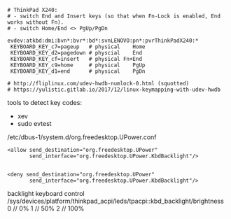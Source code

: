 ```
# ThinkPad X240:
# - switch End and Insert keys (so that when Fn-Lock is enabled, End works without Fn).
# - switch Home/End <> PgUp/PgDn

evdev:atkbd:dmi:bvn*:bvr*:bd*:svnLENOVO:pn*:pvrThinkPadX240:*
 KEYBOARD_KEY_c7=pageup   # physical    Home
 KEYBOARD_KEY_d2=pagedown # physcial    End
 KEYBOARD_KEY_cf=insert   # physical Fn+End
 KEYBOARD_KEY_c9=home     # physical    PgUp
 KEYBOARD_KEY_d1=end      # physical    PgDn

# http://fliplinux.com/udev-hwdb-numlock-0.html (squotted)
# https://yulistic.gitlab.io/2017/12/linux-keymapping-with-udev-hwdb
```

tools to detect key codes:
- xev
- sudo evtest




/etc/dbus-1/system.d/org.freedesktop.UPower.conf


    <allow send_destination="org.freedesktop.UPower"
           send_interface="org.freedesktop.UPower.KbdBacklight"/>


    <deny send_destination="org.freedesktop.UPower"
           send_interface="org.freedesktop.UPower.KbdBacklight"/>


backlight keyboard control
/sys/devices/platform/thinkpad_acpi/leds/tpacpi::kbd_backlight/brightness
0 //   0%
1 //  50%
2 // 100%

